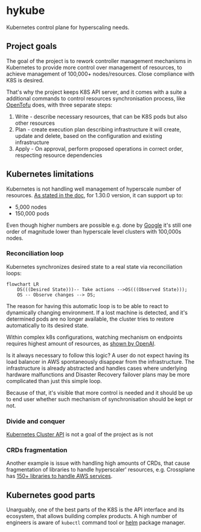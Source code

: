 # hykube
Kubernetes control plane for hyperscaling needs.

## Project goals

The goal of the project is to rework controller management mechanisms in Kubernetes to provide more control over management of resources, to achieve management of 100,000+ nodes/resources. Close compliance with K8S is desired.

That's why the project keeps K8S API server, and it comes with a suite a additional commands to control resources synchronisation process, like [OpenTofu](https://opentofu.org/) does, with three separate steps:
1. Write - describe necessary resources, that can be K8S pods but also other resources
2. Plan - create execution plan describing infrastructure it will create, update and delete, based on the configuration and existing infrastructure
3. Apply - On approval, perform proposed operations in correct order, respecting resource dependencies

## Kubernetes limitations

Kubernetes is not handling well management of hyperscale number of resources. [As stated in the doc](https://kubernetes.io/docs/setup/best-practices/cluster-large/), for 1.30.0 version, it can support up to:
* 5,000 nodes
* 150,000 pods

Even though higher numbers are possible e.g. done by [Google](https://cloud.google.com/blog/products/containers-kubernetes/google-kubernetes-engine-clusters-can-have-up-to-15000-nodes) it's still one order of magnitude lower than hyperscale level clusters with 100,000s nodes.

### Reconciliation loop

Kubernetes synchronizes desired state to a real state via reconciliation loops:
```mermaid
flowchart LR
    DS(((Desired State)))-- Take actions -->OS(((Observed State)));
    OS -- Observe changes --> DS;
```

The reason for having this automatic loop is to be able to react to dynamically changing environment. If a lost machine is detected, and it's determined pods are no longer available, the cluster tries to restore automatically to its desired state.

Within complex k8s configurations, watching mechanism on endpoints requires highest amount of resources, as [shown by OpenAI](https://openai.com/index/scaling-kubernetes-to-7500-nodes/).

Is it always necessary to follow this logic? A user do not expect having its load balancer in AWS spontaneously disappear from the infrastructure. The infrastructure is already abstracted and handles cases where underlying hardware malfunctions and Disaster Recovery failover plans may be more complicated than just this simple loop.

Because of that, it's visible that more control is needed and it should be up to end user whether such mechanism of synchronisation should be kept or not.

### Divide and conquer

[Kubernetes Cluster API](https://cluster-api.sigs.k8s.io/) is not a goal of the project as is not 

### CRDs fragmentation

Another example is issue with handling high amounts of CRDs, that cause fragmentation of libraries to handle hyperscaler' resources, e.g. Crossplane has [150+ libraries to handle AWS services](https://marketplace.upbound.io/providers/upbound/provider-family-aws/v1.10.0/providers).

## Kubernetes good parts

Unarguably, one of the best parts of the K8S is the API interface and its ecosystem, that allows building complex products. A high number of engineers is aware of `kubectl` command tool or [helm](https://helm.sh/) package manager.
